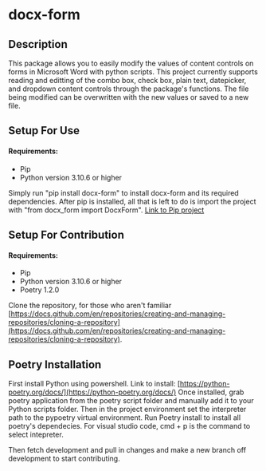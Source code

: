 # docx-form

## Description
This package allows you to easily modify the values of content controls on forms in Microsoft Word with python scripts. This project currently supports reading and editting of the combo box, check box, plain text, datepicker, and dropdown content controls through the package's functions. The file being modified can be overwritten with the new values or saved to a new file.

## Setup For Use
#### Requirements:
- Pip 
- Python version 3.10.6 or higher

Simply run "pip install docx-form" to install docx-form and its required dependencies. After pip is installed, all that is left to do is import the project with "from docx_form import DocxForm".
[Link to Pip project](https://pypi.org/project/docx-form/)

## Setup For Contribution
#### Requirements:
- Pip 
- Python version 3.10.6 or higher
- Poetry 1.2.0

Clone the repository, for those who aren't familiar [https://docs.github.com/en/repositories/creating-and-managing-repositories/cloning-a-repository](https://docs.github.com/en/repositories/creating-and-managing-repositories/cloning-a-repository).

## Poetry Installation
First install Python using powershell.
Link to install: [https://python-poetry.org/docs/](https://python-poetry.org/docs/)
Once installed, grab poetry application from the poetry script folder and manually add it to your Python scripts folder. Then in the project environment set the interpreter path to the pypoetry virtual environment. Run Poetry install to install all poetry's dependecies. For visual studio code, cmd + p is the command to select intepreter. 

Then fetch development and pull in changes and make a new branch off development to start contributing.






